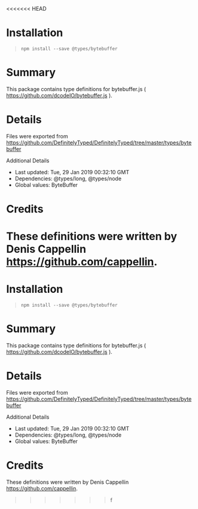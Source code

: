 <<<<<<< HEAD
# Installation
> `npm install --save @types/bytebuffer`

# Summary
This package contains type definitions for bytebuffer.js ( https://github.com/dcodeIO/bytebuffer.js ).

# Details
Files were exported from https://github.com/DefinitelyTyped/DefinitelyTyped/tree/master/types/bytebuffer

Additional Details
 * Last updated: Tue, 29 Jan 2019 00:32:10 GMT
 * Dependencies: @types/long, @types/node
 * Global values: ByteBuffer

# Credits
These definitions were written by Denis Cappellin <https://github.com/cappellin>.
=======
# Installation
> `npm install --save @types/bytebuffer`

# Summary
This package contains type definitions for bytebuffer.js ( https://github.com/dcodeIO/bytebuffer.js ).

# Details
Files were exported from https://github.com/DefinitelyTyped/DefinitelyTyped/tree/master/types/bytebuffer

Additional Details
 * Last updated: Tue, 29 Jan 2019 00:32:10 GMT
 * Dependencies: @types/long, @types/node
 * Global values: ByteBuffer

# Credits
These definitions were written by Denis Cappellin <https://github.com/cappellin>.
>>>>>>> f
